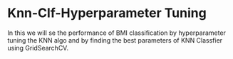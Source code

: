 # Knn-Clf-Hyperparameter Tuning
In this we will se the performance of BMI classification by hyperparameter tuning the KNN algo and by finding the best parameters of KNN Classfier using GridSearchCV.
